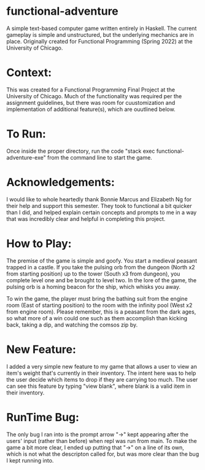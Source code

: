 # functional-adventure
A simple text-based computer game written entirely in Haskell. The current gameplay is simple and unstructured, but the underlying mechanics are in place. Originally created for Functional Programming (Spring 2022) at the University of Chicago.

# Context: 

This was created for a Functional Programming Final Project at the University of Chicago. Much of the functionality was required per the assignment guidelines, but there was room for cuustomization and implementation of additional feature(s), which are ouutlined below.

# To Run:

Once inside the proper directory, run the code "stack exec functional-adventure-exe" from the command line to start the game.

# Acknowledgements: 

I would like to whole heartedly thank Bonnie Marcus and Elizabeth Ng for their help and support this semester. They took to functional a bit quicker than I did, and helped explain certain concepts and prompts to me in a way that was incredibly clear and helpful in completing this project.

# How to Play: 

The premise of the game is simple and goofy. You start a medieval peasant trapped in a castle. If you take the pulsing orb from the dungeon (North x2 from starting position) up to the tower (South x3 from dungeon), you complete level one and be brought to level two. In the lore of the game, the pulsing orb is a homing beacon for the ship, which whisks you away.

To win the game, the player must bring the bathing suit from the engine room (East of starting position) to the room with the infinity pool (West x2 from engine room). Please remember, this is a peasant from the dark ages, so what more of a win could one such as them accomplish than kicking back, taking a dip, and watching the comsos zip by.

# New Feature: 

I added a very simple new feature to my game that allows a user to view an item's weight that's currently in their inventory. The intent here was to help the user decide which items to drop if they are carrying too much. The user can see this feature by typing "view blank", where blank is a valid item in their inventory.

# RunTime Bug: 

The only bug I ran into is the prompt arrow "->" kept appearing after the users' input (rather than before) when repl was run from main. To make the game a bit more clear, I ended up putting that "->" on a line of its own, which is not what the descripton called for, but was more clear than the bug I kept running into.
